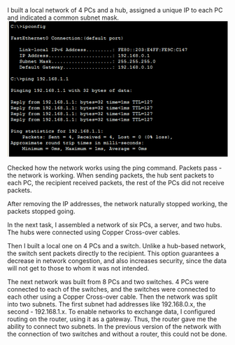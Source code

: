I built a local network of 4 PCs and a hub, assigned a unique IP to each PC and indicated a common subnet mask.
<img src="https://github.com/berkutov-stas/DevOps_online_Kiev_2021Q1/blob/main/m4/task%204.1/2_nets_with_gateway.png">

Checked how the network works using the ping command. Packets pass - the network is working. When sending packets, the hub sent packets to each PC, the recipient received packets, the rest of the PCs did not receive packets.

After removing the IP addresses, the network naturally stopped working, the packets stopped going.

In the next task, I assembled a network of six PCs, a server, and two hubs. The hubs were connected using Copper Cross-over cables.

Then I built a local one on 4 PCs and a switch. Unlike a hub-based network, the switch sent packets directly to the recipient. This option guarantees a decrease in network congestion, and also increases security, since the data will not get to those to whom it was not intended.

The next network was built from 8 PCs and two switches. 4 PCs were connected to each of the switches, and the switches were connected to each other using a Copper Cross-over cable. Then the network was split into two subnets. The first subnet had addresses like 192.168.0.x, the second - 192.168.1.x. To enable networks to exchange data, I configured routing on the router, using it as a gateway. Thus, the router gave me the ability to connect two subnets. In the previous version of the network with the connection of two switches and without a router, this could not be done.
